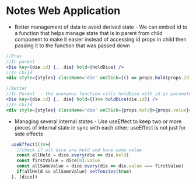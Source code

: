 # Notes Web Application

- Better management of data to avoid derived state -  We can embed id to a function that helps manage state that is in parent  from child component to make it easier instead of accessing id props in child then passing it to the function that was passed down
```jsx
//Prev
//In parent
<Die key={die.id} {...die} hold={holdDice} />
//In Child
<div style={styles} className='die' onClick={() => props.hold(props.id)}>{props.value}</div>

//Better
//In Parent  - the anonymus function calls holdDice with id as parameter
<Die key={die.id} {...die} hold={()=> holdDice(die.id)} />
//In Child
<div style={styles} className='die' onClick={props.hold}>{props.value}</div>
```

- Managing several internal states -  Use useEffect to keep two or more pieces of internal state in sync with each other; useEffect is not just for side effects
```js
  useEffect(()=>{
    //check if all dice are held and have same value
    const allHeld = dice.every(die => die.held)
    const firstValue = dice[0].value
    const allSameValue = dice.every(die => die.value === firstValue)
    if(allHeld && allSameValue) setTenzies(true)
  }, [dice])

```